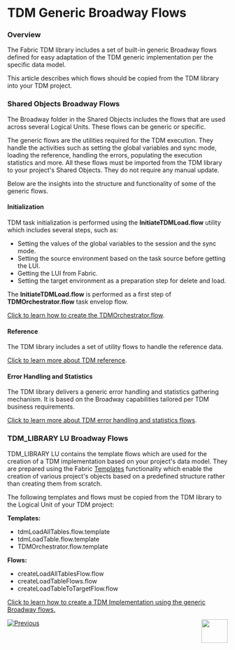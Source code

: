 # TDM Generic Broadway Flows

### Overview

The Fabric TDM library includes a set of built-in generic Broadway flows defined for easy adaptation of the TDM generic implementation per the specific data model. 

This article describes which flows should be copied from the TDM library into your TDM project.

### Shared Objects Broadway Flows

The Broadway folder in the Shared Objects includes the flows that are used across several Logical Units. These flows can be generic or specific. 

The generic flows are the utilities required for the TDM execution. They handle the activities such as setting the global variables and sync mode, loading the reference, handling the errors, populating the execution statistics and more. All these flows must be imported from the TDM library to your  project's Shared Objects. They do not require any manual update.

Below are the insights into the structure and functionality of some of the generic flows.

#### Initialization

TDM task initialization is performed using the **InitiateTDMLoad.flow** utility which includes several steps, such as:

* Setting the values of the global variables to the session and the sync mode.
* Setting the source environment based on the task source before getting the LUI.
* Getting the LUI from Fabric.
* Setting the target environment as a preparation step for delete and load.

The **InitiateTDMLoad.flow** is performed as a first step of **TDMOrchestrator.flow** task envelop flow.

[Click to learn how to create the TDMOrchestrator.flow](11_tdm_implementation_using_generic_flows.md#step-4---create-the-tdmorchestratorflow-from-template).

#### Reference

The TDM library includes a set of utility flows to handle the reference data.

[Click to learn more about TDM reference](/articles/TDM/tdm_gui/24_task_reference_tab.md).

#### Error Handling and Statistics

The TDM library delivers a generic error handling and statistics gathering mechanism. It is based on the Broadway capabilities tailored per TDM business requirements. 

[Click to learn more about TDM error handling and statistics flows](12_tdm_error_handling_and_statistics.md).

### TDM_LIBRARY LU Broadway Flows

<!--the below is now also in the Shared, no need to copy per each LU-->

TDM_LIBRARY LU contains the template flows which are used for the creation of a TDM implementation based on your project's data model. They are prepared using the Fabric [Templates](/articles/35_templates/01_templates_overview.md) functionality which enable the creation of various project's objects based on a predefined structure rather than creating them from scratch. 

The following templates and flows must be copied from the TDM library to the Logical Unit of your TDM project:

**Templates:**

- tdmLoadAllTables.flow.template
- tdmLoadTable.flow.template
- TDMOrchestrator.flow.template

**Flows:**

- createLoadAllTablesFlow.flow 
- createLoadTableFlows.flow 
- createLoadTableToTargetFlow.flow

[Click to learn how to create a TDM Implementation using the generic Broadway flows.](11_tdm_implementation_using_generic_flows.md)





[![Previous](/articles/images/Previous.png)]()[<img align="right" width="60" height="54" src="/articles/images/Next.png">](11_tdm_implementation_using_generic_flows.md)

